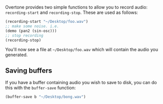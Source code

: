 Overtone provides two simple functions to allow you to record audio: `recording-start` and `recording-stop`.  These are used as follows:

```clj
(recording-start "~/Desktop/foo.wav")
;; make some noise. i.e.
(demo (pan2 (sin-osc)))
;; stop recording
(recording-stop)
```

You'll now see a file at `~/Desktop/foo.wav` which will contain the audio you generated.

## Saving buffers

If you have a buffer containing audio you wish to save to disk, you can do this with the `buffer-save` function:

```clj
(buffer-save b "~/Desktop/bong.wav") 
```